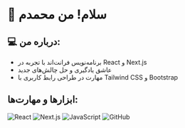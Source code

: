 # 👋 سلام! من محمدم 

## 💻 درباره من:
- برنامه‌نویس فرانت‌اند با تجربه در React و Next.js
- عاشق یادگیری و حل چالش‌های جدید
- مهارت در طراحی رابط کاربری با Tailwind CSS و Bootstrap

## ابزارها و مهارت‌ها:
![React](https://img.shields.io/badge/-React-blue?logo=react)
![Next.js](https://img.shields.io/badge/-Next.js-black?logo=next.js)
![JavaScript](https://img.shields.io/badge/-JavaScript-yellow?logo=javascript)
![GitHub](https://img.shields.io/badge/-GitHub-black?logo=github)

